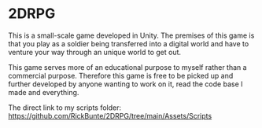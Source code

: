 # 2DRPG
 
This is a small-scale game developed in Unity.
The premises of this game is that you play as a soldier being transferred into a digital world and have to venture your way through an unique world to get out.

This game serves more of an educational purpose to myself rather than a commercial purpose. Therefore this game is free to be picked up and further developed by anyone wanting to work on it, read the code base I made and everything.

The direct link to my scripts folder:
https://github.com/RickBunte/2DRPG/tree/main/Assets/Scripts
